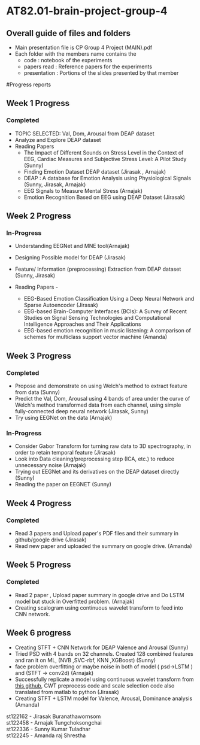 # AT82.01-brain-project-group-4

## Overall guide of files and folders
- Main presentation file is CP Group 4 Project (MAIN).pdf
- Each folder with the members name contains the 
  - code : notebook of the experiments
  - papers read : Reference papers for the experiments
  - presentation : Portions of the slides presented by that member



#Progress reports
## Week 1 Progress

### Completed
- TOPIC SELECTED: Val, Dom, Arousal from DEAP dataset
- Analyze and Explore DEAP dataset
- Reading Papers
  - The Impact of Different Sounds on Stress Level in the Context of EEG, Cardiac Measures and Subjective Stress Level: A Pilot Study (Sunny)
  - Finding Emotion Dataset DEAP dataset (Jirasak , Arnajak)
  - DEAP : A database for Emotion Analysis using Physiological Signals (Sunny, Jirasak, Arnajak)
  - EEG Signals to Measure Mental Stress (Arnajak)
  - Emotion Recognition Based on EEG using DEAP Dataset (Jirasak) 

## Week 2 Progress
### In-Progress
- Understanding EEGNet and MNE tool(Arnajak)
- Designing Possible model for DEAP (Jirasak)
- Feature/ Information (preprocessing) Extraction from DEAP dataset (Sunny, Jirasak)



- Reading Papers  - 
  - EEG-Based Emotion Classification Using a Deep Neural Network and Sparse Autoencoder (Jirasak)
  - EEG-based Brain-Computer Interfaces (BCIs): A Survey of Recent Studies on Signal Sensing Technologies and Computational Intelligence Approaches and Their Applications 
  - EEG-based emotion recognition in music listening: A comparison of schemes for multiclass support vector machine (Amanda)

## Week 3 Progress
### Completed
- Propose and demonstrate on using Welch's method to extract feature from data (Sunny)
- Predict the Val, Dom, Arousal using 4 bands of area under the curve of Welch's method transformed data from each channel, using simple fully-connected deep neural network (Jirasak, Sunny)
- Try using EEGNet on the data (Arnajak)

### In-Progress
- Consider Gabor Transform for turning raw data to 3D spectrography, in order to retain temporal feature (Jirasak)
- Look into Data cleaning/preprocessing step (ICA, etc.) to reduce unnecessary noise (Arnajak) 
- Trying out EEGNet and its derivatives on the DEAP dataset directly (Sunny)
- Reading the paper on EEGNET (Sunny)

## Week 4 Progress
### Completed
- Read 3 papers and Upload paper's PDF files and their summary in github/google drive (Jirasak)  
- Read new paper and uploaded the summary on google drive. (Amanda)

## Week 5 Progress
### Completed
- Read 2 paper , Upload paper summary in google drive and Do LSTM model but stuck in Overfitted problem. (Arnajak)
- Creating scalogram using continuous wavelet transform to feed into CNN network.

## Week 6 progress
- Creating STFT + CNN Network for DEAP Valence and Arousal (Sunny)
- Tried PSD with 4 bands on 32 channels. Created 128 combined features and ran it on ML, (NVB	,SVC-rbf,	KNN	,XGBoost) (Sunny)
- face problem overfitting or maybe noise in both of model ( psd->LSTM ) and (STFT -> conv2d) (Arnajak)
- Successfully replicate a model using continuous wavelet transform from [this github](https://github.com/Daisybiubiubiu/EEG-Emotion-Recognition), CWT preprocess code and scale selection code also translated from matlab to python   (Jirasak)
- Creating STFT + LSTM model for Valence, Arousal, Dominance analysis (Amanda)

st122162 - Jirasak Buranathawornsom  
st122458 - Arnajak Tungchoksongchai  
st122336 - Sunny Kumar Tuladhar  
st122245 - Amanda raj Shrestha  
